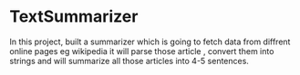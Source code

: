 # TextSummarizer
In this project, built a summarizer which is going to fetch data from diffrent online pages eg wikipedia it will parse those article , convert them into strings and will summarize all those articles into 4-5 sentences.
